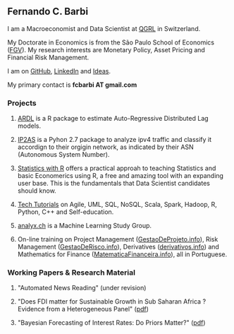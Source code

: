 
## Fernando C. Barbi

I am a Macroeconomist and Data Scientist at [QGRL](http://qgrl.ch) in Switzerland.

My Doctorate in Economics is from the São Paulo School of Economics ([FGV](http://economics-sp.fgv.br/)). 
My research interests are Monetary Policy, Asset Pricing and Financial Risk Management. 

I am on [GitHub](https://github.com/fcbarbi), [LinkedIn](https://www.linkedin.com/in/fcbarbi/) and [Ideas](https://ideas.repec.org/f/pba724.html).

My primary contact is **fcbarbi AT gmail.com**

### Projects 

1. [ARDL](https://github.com/fcbarbi/ardl) is a R package to estimate Auto-Regressive Distributed Lag models.

2. [IP2AS](https://github.com/fcbarbi/ip2as) is a Pyhon 2.7 package to analyze ipv4 traffic and classify it accordign to their orgigin network, as indicated by their ASN (Autonomous System Number).

3. [Statistics with R](http://statr.org) offers a practical approah to teaching Statistics and basic Economerics using R, a free and amazing tool with an expanding user base. This is the fundamentals that Data Scientist candidates should know. 

4. [Tech Tutorials](http://tutor.fcbarbi.com) on Agile, UML, SQL, NoSQL, Scala, Spark, Hadoop, R, Python, C++ and Self-education.

5. [analyx.ch](http://analyx.ch) is a Machine Learning Study Group.

6. On-line training on Project Management ([GestaoDeProjeto.info](http://gestaodeprojeto.info)), Risk Management ([GestaoDeRisco.info](http://gestaoderisco.info)), Derivatives ([derivativos.info](http://derivativos.info)) and Mathematics for Finance ([MatematicaFinanceira.info](http://matematicafinanceira.info)), all in Portuguese. 

### Working Papers & Research Material 

1. "Automated News Reading" (under revision)

2. "Does FDI matter for Sustainable Growth in Sub Saharan Africa ? Evidence from a Heterogeneous Panel" ([pdf](https://github.com/fcbarbi/research/blob/master/FDI_Sustainable_Growth_SSA_2016.pdf))

3. "Bayesian Forecasting of Interest Rates: Do Priors Matter?" ([pdf](https://github.com/fcbarbi/research/blob/master/Bayesian_forecasting_interest_rates_do_priors_matter.pdf))
